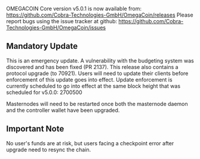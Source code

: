 OMEGACOIN Core version v5.0.1 is now available from: https://github.com/Cobra-Technologies-GmbH/OmegaCoin/releases
Please report bugs using the issue tracker at github: https://github.com/Cobra-Technologies-GmbH/OmegaCoin/issues

Mandatory Update
----

This is an emergency update.
A vulnerability with the budgeting system was discovered and has been fixed (PR 2137).
This release also contains a protocol upgrade (to 70921).
Users will need to update their clients before enforcement of this update goes into effect.
Update enforcement is currently scheduled to go into effect at the same block height that was scheduled for v5.0.0: 2700500

Masternodes will need to be restarted once both the masternode daemon and the controller wallet have been upgraded.

Important Note
----

No user's funds are at risk, but users facing a checkpoint error after upgrade need to resync the chain.